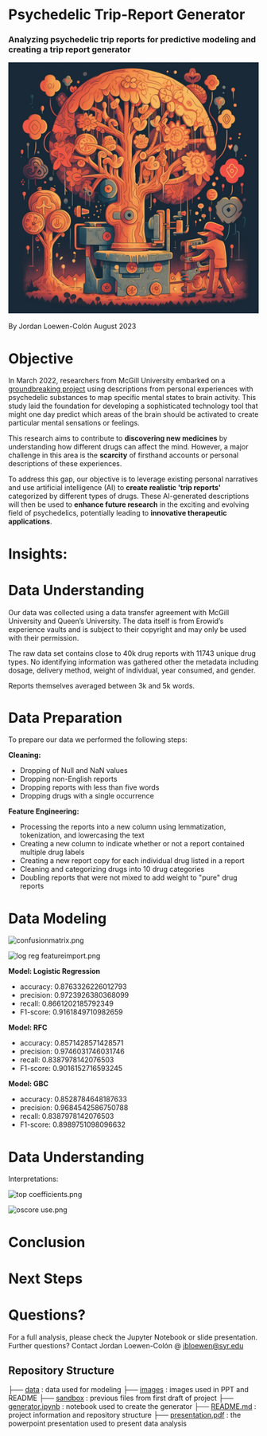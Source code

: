# Psychedelic Trip-Report Generator
### Analyzing psychedelic trip reports for predictive modeling and creating a trip report generator

![tree machine.png](https://github.com/jbloewencolon/Psychedelic-Trip-Generator/blob/main/Images/trip%20generator%201.png)
    
By Jordan Loewen-Colón August 2023

# Objective
In March 2022, researchers from McGill University embarked on a [groundbreaking project](https://www.mcgill.ca/neuro/channels/news/largest-ever-psychedelics-study-maps-changes-conscious-awareness-neurotransmitter-systems-338389) using descriptions from personal experiences with psychedelic substances to map specific mental states to brain activity. This study laid the foundation for developing a sophisticated technology tool that might one day predict which areas of the brain should be activated to create particular mental sensations or feelings.

This research aims to contribute to **discovering new medicines** by understanding how different drugs can affect the mind. However, a major challenge in this area is the **scarcity** of firsthand accounts or personal descriptions of these experiences.

To address this gap, our objective is to leverage existing personal narratives and use artificial intelligence (AI) to **create realistic 'trip reports'** categorized by different types of drugs. These AI-generated descriptions will then be used to **enhance future research** in the exciting and evolving field of psychedelics, potentially leading to **innovative therapeutic applications**.

# Insights:


# Data Understanding
Our data was collected using a data transfer agreement with McGill University and Queen’s University. The data itself is from Erowid’s experience vaults and is subject to their copyright and may only be used with their permission. 

The raw data set contains close to 40k drug reports with 11743 unique drug types. No identifying information was gathered other the metadata including dosage, delivery method, weight of individual, year consumed, and gender.

Reports themselves averaged between 3k and 5k words.

# Data Preparation
To prepare our data we performed the following steps:

**Cleaning:**
* Dropping of Null and NaN values
* Dropping non-English reports
* Dropping reports with less than five words
* Dropping drugs with a single occurrence

**Feature Engineering:**
* Processing the reports into a new column using lemmatization, tokenization, and lowercasing the text
* Creating a new column to indicate whether or not a report contained multiple drug labels
* Creating a new report copy for each individual drug listed in a report
* Cleaning and categorizing drugs into 10 drug categories
* Doubling reports that were not mixed to add weight to "pure" drug reports

# Data Modeling

![confusionmatrix.png]()


![log reg featureimport.png]()

**Model: Logistic Regression**

- accuracy: 0.8763326226012793
- precision: 0.9723926380368099
- recall: 0.8661202185792349
- F1-score: 0.9161849710982659

**Model: RFC**

- accuracy: 0.8571428571428571
- precision: 0.9746031746031746
- recall: 0.8387978142076503
- F1-score: 0.9016152716593245

**Model: GBC**

- accuracy: 0.8528784648187633
- precision: 0.9684542586750788
- recall: 0.8387978142076503
- F1-score: 0.8989751098096632

# Data Understanding

Interpretations:

![top coefficients.png]()

![oscore use.png]()


# Conclusion


# Next Steps


# Questions?
For a full analysis, please check the Jupyter Notebook or slide presentation.
Further questions? Contact Jordan Loewen-Colón @ jbloewen@syr.edu

## Repository Structure


├── [data](https://github.com/jbloewencolon/Psychedelic-Trip-Generator/tree/main/Data) : data used for modeling
├── [images](https://github.com/jbloewencolon/Psychedelic-Trip-Generator/tree/main/Images) : images used in PPT and README
├── [sandbox](https://github.com/jbloewencolon/Psychedelic-Trip-Generator/tree/main/Sandbox) : previous files from first draft of project
├── [generator.ipynb]() : notebook used to create the generator
├── [README.md](https://github.com/jbloewencolon/Psychedelic-Trip-Generator/blob/main/README.md) : project information and repository structure
├── [presentation.pdf]() : the powerpoint presentation used to present data analysis

